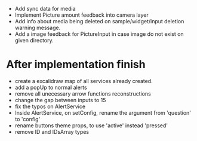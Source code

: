 - Add sync data for media
- Implement Picture amount feedback into camera layer
- Add info about media being deleted on sample/widget/input deletion warning message.
- Add a image feedback for PictureInput in case image do not exist on given directory.

# After implementation finish
- create a excalidraw map of all services already created.
- add a popUp to normal alerts
- remove all unecessary arrow functions reconstructions
- change the gap between inputs to 15
- fix the typos on AlertService
- Inside AlertService, on setConfig, rename the argument from 'question' to 'config'
- rename buttons theme props, to use 'active' instead 'pressed'
- remove ID and IDsArray types